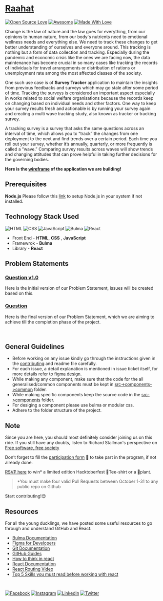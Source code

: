 # [Raahat](https://www.figma.com/file/TkpKfOPVtQ2XjADFp9Hhbz/Build-with-GS-BLR---Raahat?node-id=0%3A1)
[![Open Source Love](https://badges.frapsoft.com/os/v2/open-source.svg?v=103)](https://github.com/girlscript-blr)
[![Awesome](https://cdn.rawgit.com/sindresorhus/awesome/d7305f38d29fed78fa85652e3a63e154dd8e8829/media/badge.svg)](https://github.com/girlscript-blr)
[![Made With Love](https://img.shields.io/badge/Made%20With-Love-orange.svg)](https://github.com/girlscript-blr)

Change is the law of nature and the law goes for everything, from our opinions to human nature, from our body's nutrients need to emotional wellness needs and everything else. We need to track these changes to get better understanding of ourselves and everyone around. This tracking is nothing but a form of data collection and tracking. Especially during the pandemic and economic crisis like the ones we are facing now, the data maintenance has become crucial in so many cases like tracking the records of individuals for travel arrangements or distribution of rations or unemployment rate among the most affected classes of the society. 

One such use case is of **Survey Tracker** application to maintain the insights from previous feedbacks and surveys which may go stale after some period of time. Tracking the surveys is considered an important aspect especially in works related to social welfare organisations because the records keep on changing based on individual needs and other factors. One way to keep your survey results fresh and actionable is by running your survey again and creating a multi wave tracking study, also known as tracker or tracking survey. 

A tracking survey is a survey that asks the same questions across an interval of time, which allows you to “track” the changes from one deployment to the next and find trends over a certain period. Each time you roll out your survey, whether it’s annually, quarterly, or more frequently is called a “wave.” Comparing survey results across waves will show trends and changing attitudes that can prove helpful in taking further decisions for the governing bodies.

**Here is the [wireframe](https://www.figma.com/file/TkpKfOPVtQ2XjADFp9Hhbz/Build-with-GS-BLR---Raahat?node-id=0%3A1) of the application we are building!**

## Prerequisites

**Node.js**
Please follow this [link](https://nodejs.org/en/download/) to setup Node.js in your system if not installed.

## Technology Stack Used

![HTML](https://img.shields.io/badge/frontend-html-orange.svg?logo=html5&style=flat-square) 
![CSS](https://img.shields.io/badge/frontend-css-yellowgreen.svg?logo=css3&style=flat-square)
![JavaScript](https://img.shields.io/badge/frontend-javascript-blue.svg?logo=javascript&style=flat-square) 
![Bulma](https://img.shields.io/badge/framework-bulma-purple.svg?logo=bulma&style=flat-square) 
![React](https://img.shields.io/badge/library-react-lightgray.svg?logo=react&style=flat-square) 

- Front End - **HTML**, **CSS** , **JavaScript**
- Framewrok - **Bulma**
- Library - **React** 


## Problem Statements

 ### [Question v1.0](QUESTION_V1.md)
  Here is the initial version of our Problem Statement, issues will be created based on this.
 ### [Question](QUESTION.md)
  Here is the final version of our Problem Statement, which we are aiming to achieve till the completion phase of the project.
 
<br />

## General Guidelines
 - Before working on any issue kindly go through the instructions given in the [contributing](CONTRIBUTING.md) and readme file carefully.
 - For each issue, a detail explanation is mentioned in issue ticket itself, for more details refer to [figma design](https://www.figma.com/file/TkpKfOPVtQ2XjADFp9Hhbz/Build-with-GS-BLR---Raahat?node-id=0%3A1).
 - While making any component, make sure that the code for the all generalised/common components must be kept in [src->components->common](src/components/common) folder.
 - While making specific components keep the source code in the [src->components](src/components/) folder.
 - For desiging a component please use bulma or modular css. 
 - Adhere to the folder structure of the project.
 
 
## Note

Since you are here, you should most definitely consider joining us on this ride. If you still have any doubts, listen to Richard Stallman's perspective on [Free software, free society](https://www.tedxgeneva.net/talks/richard-stallman-free-software-free-society/)

Don’t forget to fill the [participation form](https://tinyurl.com/buildwithgsblr) 📃 to take part in the program, if not already done. 

[RSVP here](https://tinyurl.com/gsblr-hacktoberfest2020) to win\* a limited edition Hacktoberfest 👕Tee-shirt or a 🎍plant.
> \*You must make four valid Pull Requests between October 1-31 to any public repo on Github

Start contributing!😊

## Resources

For all the young ducklings, we have posted some useful resources to go through and understand GitHub and React.

- [Bulma Documentation](https://bulma.io/)
- [Figma for Developers](https://www.youtube.com/playlist?list=PL7e8VJ_ZN6epq-oiYOufiuPI-fpDC2Mby)
- [Git Documentation](https://git-scm.com/docs)
- [GitHub Guides](https://guides.github.com/)
- [How to think in react](https://www.youtube.com/watch?v=YJPSR9dEQV8&t=17s)
- [React Documentation](https://reactjs.org/docs/getting-started.html)
- [React Routing Video](https://www.youtube.com/watch?v=Law7wfdg_ls&t=1778s)
- [Top 5 Skills you must read before working with react](https://www.geeksforgeeks.org/top-5-skills-you-must-know-before-you-learn-reactjs/)

<br />

[![Facebook](https://img.shields.io/static/v1.svg?label=follow&message=@girlscriptblr&color=grey&logo=facebook&style=flat&logoColor=white&colorA=blue)](https://www.facebook.com/girlscriptbangalore)  [![Instagram](https://img.shields.io/static/v1.svg?label=follow&message=@girlscriptblr&color=grey&logo=instagram&style=flat&logoColor=white&colorA=blue)](https://www.instagram.com/girlscriptblr/) [![LinkedIn](https://img.shields.io/static/v1.svg?label=connect&message=@girlscriptblr&color=grey&logo=linkedin&style=flat&logoColor=white&colorA=blue)](https://www.linkedin.com/in/girlscriptblr/) [![Twitter](https://img.shields.io/static/v1.svg?label=connect&message=@girlscriptblr&color=grey&logo=twitter&style=flat&logoColor=white&colorA=blue)](https://twitter.com/GirlscriptBLR)
